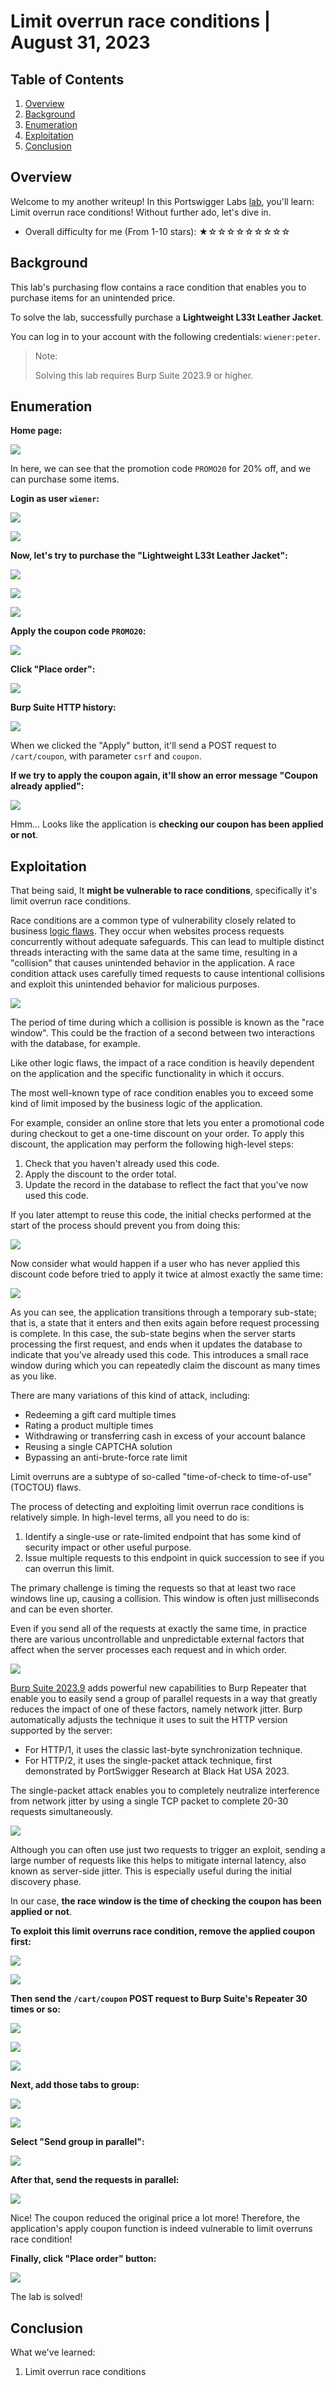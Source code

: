 # Limit overrun race conditions | August 31, 2023

## Table of Contents

1. [Overview](#overview)
2. [Background](#background)
3. [Enumeration](#enumeration)
4. [Exploitation](#exploitation)
5. [Conclusion](#conclusion)

## Overview

Welcome to my another writeup! In this Portswigger Labs [lab](https://portswigger.net/web-security/race-conditions/lab-race-conditions-limit-overrun), you'll learn: Limit overrun race conditions! Without further ado, let's dive in.

- Overall difficulty for me (From 1-10 stars): ★☆☆☆☆☆☆☆☆☆

## Background

This lab's purchasing flow contains a race condition that enables you to purchase items for an unintended price.

To solve the lab, successfully purchase a **Lightweight L33t Leather Jacket**.

You can log in to your account with the following credentials: `wiener:peter`.

> Note:
> 
> Solving this lab requires Burp Suite 2023.9 or higher.

## Enumeration

**Home page:**

![](https://raw.githubusercontent.com/siunam321/CTF-Writeups/main/Portswigger-Labs/Race-Conditions/Race-Conditions-1/images/Pasted%20image%2020230831122732.png)

In here, we can see that the promotion code `PROMO20` for 20% off, and we can purchase some items.

**Login as user `wiener`:**

![](https://raw.githubusercontent.com/siunam321/CTF-Writeups/main/Portswigger-Labs/Race-Conditions/Race-Conditions-1/images/Pasted%20image%2020230831122832.png)

![](https://raw.githubusercontent.com/siunam321/CTF-Writeups/main/Portswigger-Labs/Race-Conditions/Race-Conditions-1/images/Pasted%20image%2020230831122842.png)

**Now, let's try to purchase the "Lightweight L33t Leather Jacket":**

![](https://raw.githubusercontent.com/siunam321/CTF-Writeups/main/Portswigger-Labs/Race-Conditions/Race-Conditions-1/images/Pasted%20image%2020230831122916.png)

![](https://raw.githubusercontent.com/siunam321/CTF-Writeups/main/Portswigger-Labs/Race-Conditions/Race-Conditions-1/images/Pasted%20image%2020230831122932.png)

![](https://raw.githubusercontent.com/siunam321/CTF-Writeups/main/Portswigger-Labs/Race-Conditions/Race-Conditions-1/images/Pasted%20image%2020230831123018.png)

**Apply the coupon code `PROMO20`:**

![](https://raw.githubusercontent.com/siunam321/CTF-Writeups/main/Portswigger-Labs/Race-Conditions/Race-Conditions-1/images/Pasted%20image%2020230831123102.png)

**Click "Place order":**

![](https://raw.githubusercontent.com/siunam321/CTF-Writeups/main/Portswigger-Labs/Race-Conditions/Race-Conditions-1/images/Pasted%20image%2020230831123128.png)

**Burp Suite HTTP history:**

![](https://raw.githubusercontent.com/siunam321/CTF-Writeups/main/Portswigger-Labs/Race-Conditions/Race-Conditions-1/images/Pasted%20image%2020230831123152.png)

When we clicked the "Apply" button, it'll send a POST request to `/cart/coupon`, with parameter `csrf` and `coupon`.

**If we try to apply the coupon again, it'll show an error message "Coupon already applied":**

![](https://raw.githubusercontent.com/siunam321/CTF-Writeups/main/Portswigger-Labs/Race-Conditions/Race-Conditions-1/images/Pasted%20image%2020230831125438.png)

Hmm... Looks like the application is **checking our coupon has been applied or not**.

## Exploitation

That being said, It **might be vulnerable to race conditions**, specifically it's limit overrun race conditions.

Race conditions are a common type of vulnerability closely related to business [logic flaws](https://portswigger.net/web-security/logic-flaws). They occur when websites process requests concurrently without adequate safeguards. This can lead to multiple distinct threads interacting with the same data at the same time, resulting in a "collision" that causes unintended behavior in the application. A race condition attack uses carefully timed requests to cause intentional collisions and exploit this unintended behavior for malicious purposes.

![](https://raw.githubusercontent.com/siunam321/CTF-Writeups/main/Portswigger-Labs/Race-Conditions/Race-Conditions-1/images/Pasted%20image%2020230831130439.png)

The period of time during which a collision is possible is known as the "race window". This could be the fraction of a second between two interactions with the database, for example.

Like other logic flaws, the impact of a race condition is heavily dependent on the application and the specific functionality in which it occurs.

The most well-known type of race condition enables you to exceed some kind of limit imposed by the business logic of the application.

For example, consider an online store that lets you enter a promotional code during checkout to get a one-time discount on your order. To apply this discount, the application may perform the following high-level steps:

1. Check that you haven't already used this code.
2. Apply the discount to the order total.
3. Update the record in the database to reflect the fact that you've now used this code.

If you later attempt to reuse this code, the initial checks performed at the start of the process should prevent you from doing this:

![](https://raw.githubusercontent.com/siunam321/CTF-Writeups/main/Portswigger-Labs/Race-Conditions/Race-Conditions-1/images/Pasted%20image%2020230831130529.png)

Now consider what would happen if a user who has never applied this discount code before tried to apply it twice at almost exactly the same time:

![](https://raw.githubusercontent.com/siunam321/CTF-Writeups/main/Portswigger-Labs/Race-Conditions/Race-Conditions-1/images/Pasted%20image%2020230831130536.png)

As you can see, the application transitions through a temporary sub-state; that is, a state that it enters and then exits again before request processing is complete. In this case, the sub-state begins when the server starts processing the first request, and ends when it updates the database to indicate that you've already used this code. This introduces a small race window during which you can repeatedly claim the discount as many times as you like.

There are many variations of this kind of attack, including:

- Redeeming a gift card multiple times
- Rating a product multiple times
- Withdrawing or transferring cash in excess of your account balance
- Reusing a single CAPTCHA solution
- Bypassing an anti-brute-force rate limit

Limit overruns are a subtype of so-called "time-of-check to time-of-use" (TOCTOU) flaws.

The process of detecting and exploiting limit overrun race conditions is relatively simple. In high-level terms, all you need to do is:

1. Identify a single-use or rate-limited endpoint that has some kind of security impact or other useful purpose.
2. Issue multiple requests to this endpoint in quick succession to see if you can overrun this limit.

The primary challenge is timing the requests so that at least two race windows line up, causing a collision. This window is often just milliseconds and can be even shorter.

Even if you send all of the requests at exactly the same time, in practice there are various uncontrollable and unpredictable external factors that affect when the server processes each request and in which order.

![](https://raw.githubusercontent.com/siunam321/CTF-Writeups/main/Portswigger-Labs/Race-Conditions/Race-Conditions-1/images/Pasted%20image%2020230831131343.png)

[Burp Suite 2023.9](https://portswigger.net/burp/releases#professional) adds powerful new capabilities to Burp Repeater that enable you to easily send a group of parallel requests in a way that greatly reduces the impact of one of these factors, namely network jitter. Burp automatically adjusts the technique it uses to suit the HTTP version supported by the server:

- For HTTP/1, it uses the classic last-byte synchronization technique.
- For HTTP/2, it uses the single-packet attack technique, first demonstrated by PortSwigger Research at Black Hat USA 2023.

The single-packet attack enables you to completely neutralize interference from network jitter by using a single TCP packet to complete 20-30 requests simultaneously.

![](https://raw.githubusercontent.com/siunam321/CTF-Writeups/main/Portswigger-Labs/Race-Conditions/Race-Conditions-1/images/Pasted%20image%2020230831131354.png)

Although you can often use just two requests to trigger an exploit, sending a large number of requests like this helps to mitigate internal latency, also known as server-side jitter. This is especially useful during the initial discovery phase.

In our case, **the race window is the time of checking the coupon has been applied or not**.

**To exploit this limit overruns race condition, remove the applied coupon first:**

![](https://raw.githubusercontent.com/siunam321/CTF-Writeups/main/Portswigger-Labs/Race-Conditions/Race-Conditions-1/images/Pasted%20image%2020230831123429.png)

![](https://raw.githubusercontent.com/siunam321/CTF-Writeups/main/Portswigger-Labs/Race-Conditions/Race-Conditions-1/images/Pasted%20image%2020230831123445.png)

**Then send the `/cart/coupon` POST request to Burp Suite's Repeater 30 times or so:**

![](https://raw.githubusercontent.com/siunam321/CTF-Writeups/main/Portswigger-Labs/Race-Conditions/Race-Conditions-1/images/Pasted%20image%2020230831123351.png)

![](https://raw.githubusercontent.com/siunam321/CTF-Writeups/main/Portswigger-Labs/Race-Conditions/Race-Conditions-1/images/Pasted%20image%2020230831123619.png)

![](https://raw.githubusercontent.com/siunam321/CTF-Writeups/main/Portswigger-Labs/Race-Conditions/Race-Conditions-1/images/Pasted%20image%2020230831124448.png)

**Next, add those tabs to group:**

![](https://raw.githubusercontent.com/siunam321/CTF-Writeups/main/Portswigger-Labs/Race-Conditions/Race-Conditions-1/images/Pasted%20image%2020230831124544.png)

![](https://raw.githubusercontent.com/siunam321/CTF-Writeups/main/Portswigger-Labs/Race-Conditions/Race-Conditions-1/images/Pasted%20image%2020230831124618.png)

**Select "Send group in parallel":**

![](https://raw.githubusercontent.com/siunam321/CTF-Writeups/main/Portswigger-Labs/Race-Conditions/Race-Conditions-1/images/Pasted%20image%2020230831124712.png)

**After that, send the requests in parallel:**

![](https://raw.githubusercontent.com/siunam321/CTF-Writeups/main/Portswigger-Labs/Race-Conditions/Race-Conditions-1/images/Pasted%20image%2020230831124819.png)

Nice! The coupon reduced the original price a lot more! Therefore, the application's apply coupon function is indeed vulnerable to limit overruns race condition!  

**Finally, click "Place order" button:**

![](https://raw.githubusercontent.com/siunam321/CTF-Writeups/main/Portswigger-Labs/Race-Conditions/Race-Conditions-1/images/Pasted%20image%2020230831124850.png)

The lab is solved!

## Conclusion

What we've learned:

1. Limit overrun race conditions